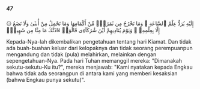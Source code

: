 ##### 47

<span class="ayah">۞ إِلَيْهِ يُرَدُّ عِلْمُ ٱلسَّاعَةِ ۚ وَمَا تَخْرُجُ مِن ثَمَرَٰتٍۢ مِّنْ أَكْمَامِهَا وَمَا تَحْمِلُ مِنْ أُنثَىٰ وَلَا تَضَعُ إِلَّا بِعِلْمِهِۦ ۚ وَيَوْمَ يُنَادِيهِمْ أَيْنَ شُرَكَآءِى قَالُوٓا۟ ءَاذَنَّٰكَ مَا مِنَّا مِن شَهِيدٍۢ</span>

<span class="ayah_translation">Kepada-Nya-lah dikembalikan pengetahuan tentang hari Kiamat. Dan tidak ada buah-buahan keluar dari kelopaknya dan tidak seorang perempuanpun mengandung dan tidak (pula) melahirkan, melainkan dengan sepengetahuan-Nya. Pada hari Tuhan memanggil mereka: "Dimanakah sekutu-sekutu-Ku itu?", mereka menjawab: "Kami nyatakan kepada Engkau bahwa tidak ada seorangpun di antara kami yang memberi kesaksian (bahwa Engkau punya sekutu)".</span>
